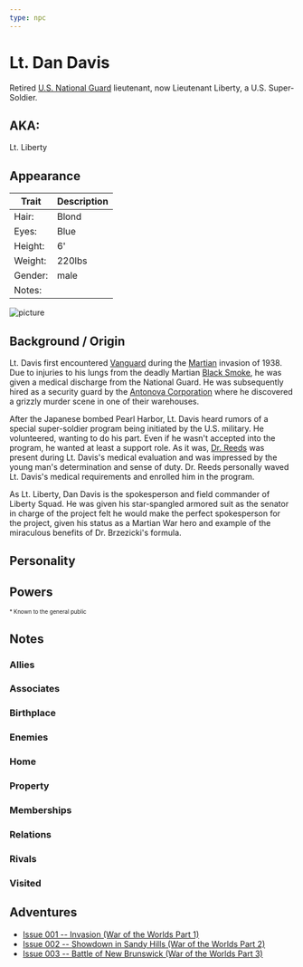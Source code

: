 ```yaml
---
type: npc
---
```

<!--
type: non-player-character
created-by:
-->

# Lt. Dan Davis

Retired [U.S. National Guard](/organizations/US_Government/US_National_Guard.md) lieutenant, now Lieutenant Liberty, a U.S. Super-Soldier.

## AKA:
Lt. Liberty

## Appearance
Trait | Description
-- | --
Hair: | Blond
Eyes: | Blue
Height: | 6'
Weight: | 220lbs
Gender: | male
Notes: |

![picture](../images/image.jpg)

## Background / Origin
Lt. Davis first encountered [Vanguard](organizations/Vanguard.md) during the [Martian](npcs/foes/martians/Martian.md) invasion of 1938.  Due to injuries to his lungs from the deadly Martian [Black Smoke](items/Black_Smoke_Launcher.md), he was given a medical discharge from the National Guard.  He was subsequently hired as a security guard by the [Antonova Corporation](organizations/Antonova_Corporation.md) where he discovered a grizzly murder scene in one of their warehouses.

After the Japanese bombed Pearl Harbor, Lt. Davis heard rumors of a special super-soldier program being initiated by the U.S. military.  He volunteered, wanting to do his part.  Even if he wasn't accepted into the program, he wanted at least a support role.  As it was, [Dr. Reeds](npcs/friends_and_allies/Reginald_Reeds.md) was present during Lt. Davis's medical evaluation and was impressed by the young man's determination and sense of duty.  Dr. Reeds personally waved Lt. Davis's medical requirements and enrolled him in the program.

As Lt. Liberty, Dan Davis is the spokesperson and field commander of Liberty Squad.  He was given his star-spangled armored suit as the senator in charge of the project felt he would make the perfect spokesperson for the project, given his status as a Martian War hero and example of the miraculous benefits of Dr. Brzezicki's formula.

## Personality

## Powers

<sub><sup> * Known to the general public</sup></sub>

## Notes

### Allies

### Associates

### Birthplace

### Enemies

### Home

### Property

### Memberships

### Relations

### Rivals

### Visited

## Adventures
- [Issue 001 -- Invasion (War of the Worlds Part 1)](sessions/Issue-001.md)
- [Issue 002 -- Showdown in Sandy Hills (War of the Worlds Part 2)](sessions/Issue-002.md)
- [Issue 003 -- Battle of New Brunswick (War of the Worlds Part 3)](sessions/Issue-003.md)

<!-- GM Notes
[Hero Designer File](<>)
[pdf](<>)
-->